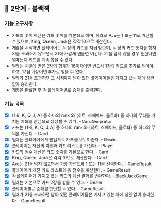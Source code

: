 ## 🚀 2단계 - 블랙잭

### 기능 요구사항

- 카드의 숫자 계산은 카드 숫자를 기본으로 하며, 예외로 Ace는 1 또는 11로 계산할 수 있으며, King, Queen, Jack은 각각 10으로 계산한다.
- 게임을 시작하면 플레이어는 두 장의 카드를 지급 받으며, 두 장의 카드 숫자를 합쳐 21을 초과하지 않으면서 21에 가깝게 만들면 이긴다. 21을 넘지 않을 경우 원한다면 얼마든지 카드를 계속 뽑을 수 있다.
- 딜러는 처음에 받은 2장의 합계가 16이하이면 반드시 1장의 카드를 추가로 받아야 하고, 17점 이상이면 추가로 받을 수 없다.
- 딜러가 21을 초과하면 그 시점까지 남아 있던 플레이어들은 가지고 있는 패에 상관 없이 승리한다.
- 게임을 완료한 후 각 플레이어별로 승패를 출력한다.

### 기능 목록

- [x] (1-9, K, Q, J, A) 중 하나의 rank 와 (하트, 스페이드, 클로바) 중 하나의 무늬를 가지는 카드를 랜덤으로 생성할 수 있다. - CardGenerator
- [x] 카드는 (1-9, K, Q, J, A) 중 하나의 rank 와 (하트, 스페이드, 클로바) 중 하나의 무늬를 가진다. - Card
- [x] 딜러는 플레이어에게 랜덤으로 카드를 나누어준다. - Dealer
- [x] 플레이어는 자신의 이름과 카드 리스트를 가진다. - Player
- [x] 카드의 점수 계산은 카드 숫자를 기본으로 한다. - Card
- [x] King, Queen, Jack은 각각 10으로 계산한다. - Card
- [x] Ace는 21을 넘지 않으면서 가장 가깝도록 1 또는 11을 선택한다. - GameResult
- [x] 플레이어가 가진 카드 리스트의 총 점수를 계산한다. - GameResult
- [x] 각 플레이어가 가지고 있는 카드의 계산 결과를 반환한다. - BlackJackGame
- [x] 딜러는 기본으로 카드 2장을 받을 수 있다. - Dealer
- [x] 플레이어별로 승패를 판단할 수 있다. - GameResult
- [x] 딜러가 21을 초과하면 남아 있던 플레이어들은 가지고 있는 패에 상관 없이 승리한다. - GameResult